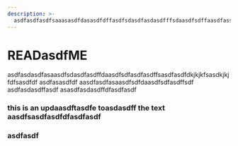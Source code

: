 ```yaml
---
description: >-
  asdfasdfasdfsaaasasdfdasasdfdffasdfsdasdfasdasdfffsdaasdfsdffaasdfassddfasasdfasdfdfasdfdfasdfasdfasasdasdffdfaasdfasdfsdfasdfasdfasdf
---
```


# READasdfME

asdfasdasdfasaasdfsdasdfasdffdaasdfsdfasdfasdffsasdfasdfdkjkjkfsasdkjkjfdfsasdfdf asdfasasdfdf aasdfasdfasaasdfsdfdaasdfsdfasdffsdf asdfasdasdffasdf asasdfasdasdffdfasdfasdf

### this is an updaasdftasdfe toasdasdff the text aasdfsasdfasdfdfasdfasdf

### asdfasdf
